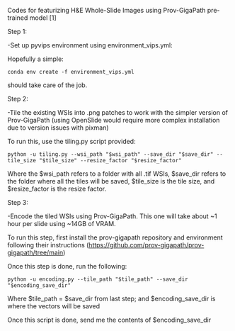 

Codes for featurizing H&E Whole-Slide Images using Prov-GigaPath pre-trained model [1]


Step 1:

-Set up pyvips environment using environment_vips.yml:

  Hopefully a simple:
  
    conda env create -f environment_vips.yml
  
  should take care of the job.

Step 2:

-Tile the existing WSIs into .png patches to work with the simpler version of Prov-GigaPath (using OpenSlide would require more complex installation due to version issues with pixman)

  To run this, use the tiling.py script provided:

    python -u tiling.py --wsi_path "$wsi_path" --save_dir "$save_dir" --tile_size "$tile_size" --resize_factor "$resize_factor"

  Where the $wsi_path refers to a folder with all .tif WSIs, $save_dir refers to the folder where all the tiles will be saved, $tile_size is the tile size, and $resize_factor is the resize factor.


Step 3:

-Encode the tiled WSIs using Prov-GigaPath. This one will take about ~1 hour per slide using ~14GB of VRAM. 

  To run this step, first install the prov-gigapath repository and environment following their instructions (https://github.com/prov-gigapath/prov-gigapath/tree/main)

  Once this step is done, run the following:

    python -u encoding.py --tile_path "$tile_path" --save_dir "$encoding_save_dir"

  Where $tile_path = $save_dir from last step; and $encoding_save_dir is where the vectors will be saved


Once this script is done, send me the contents of $encoding_save_dir


  

